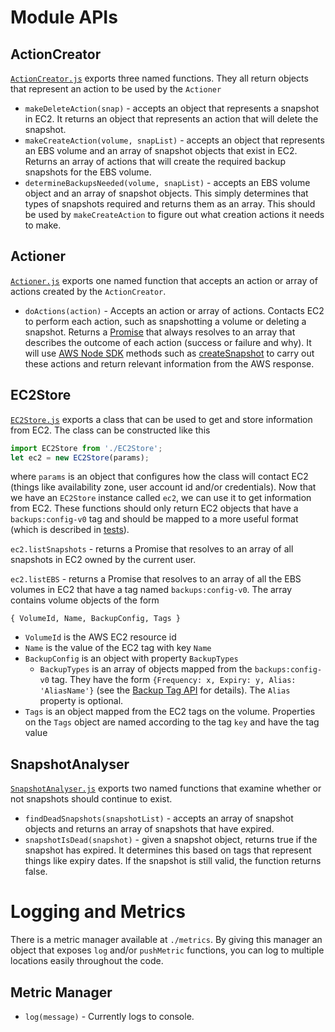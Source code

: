 # Module APIs

## ActionCreator

[`ActionCreator.js`](../src/ActionCreator.js) exports three named functions. They all return objects that represent an action to be used by the `Actioner`

- `makeDeleteAction(snap)` - accepts an object that represents a snapshot in EC2. It returns an object that represents an action that will delete the snapshot.
- `makeCreateAction(volume, snapList)` - accepts an object that represents an EBS volume and an array of snapshot objects that exist in EC2. Returns an array of actions that will create the required backup snapshots for the EBS volume.
- `determineBackupsNeeded(volume, snapList)` - accepts an EBS volume object and an array of snapshot objects. This simply determines that types of snapshots required and returns them as an array. This should be used by `makeCreateAction` to figure out what creation actions it needs to make.

## Actioner

[`Actioner.js`](../src/Actioner.js) exports one named function that accepts an action or array of actions created by the `ActionCreator`.

- `doActions(action)` - Accepts an action or array of actions. Contacts EC2 to perform each action, such as snapshotting a volume or deleting a snapshot. Returns a [Promise](https://developer.mozilla.org/en/docs/Web/JavaScript/Reference/Global_Objects/Promise) that always resolves to an array that describes the outcome of each action (success or failure and why). It will use [AWS Node SDK](http://docs.aws.amazon.com/AWSJavaScriptSDK/latest/AWS/EC2.html) methods such as [createSnapshot](http://docs.aws.amazon.com/AWSJavaScriptSDK/latest/AWS/EC2.html#createSnapshot-property) to carry out these actions and return relevant information from the AWS response.

## EC2Store

[`EC2Store.js`](../src/EC2Store.js) exports a class that can be used to get and store information from EC2. The class can be constructed like this
```JavaScript
import EC2Store from './EC2Store';
let ec2 = new EC2Store(params);
```
where `params` is an object that configures how the class will contact EC2 (things like availability zone, user account id and/or credentials). Now that we have an `EC2Store` instance called `ec2`, we can use it to get information from EC2. These functions should only return EC2 objects that have a `backups:config-v0` tag and should be mapped to a more useful format (which is described in [tests](../test/_TestEC2Store.js)).

`ec2.listSnapshots` - returns a Promise that resolves to an array of all snapshots in EC2 owned by the current user.

`ec2.listEBS` - returns a Promise that resolves to an array of all the EBS volumes in EC2 that have a tag named `backups:config-v0`. The array contains volume objects of the form
```
{ VolumeId, Name, BackupConfig, Tags }
```
* `VolumeId` is the AWS EC2 resource id
* `Name` is the value of the EC2 tag with key `Name`
* `BackupConfig` is an object with property `BackupTypes`
    * `BackupTypes` is an array of objects mapped from the `backups:config-v0` tag. They have the form `{Frequency: x, Expiry: y, Alias: 'AliasName'}` (see the [Backup Tag API](./BackupTagAPI.md) for details). The `Alias` property is optional.
* `Tags` is an object mapped from the EC2 tags on the volume. Properties on the `Tags` object are named according to the tag `key` and have the tag value

## SnapshotAnalyser

[`SnapshotAnalyser.js`](../src/SnapshotAnalyser.js) exports two named functions that examine whether or not snapshots should continue to exist.

- `findDeadSnapshots(snapshotList)` - accepts an array of snapshot objects and returns an array of snapshots that have expired.
- `snapshotIsDead(snapshot)` - given a snapshot object, returns true if the snapshot has expired. It determines this based on tags that represent things like expiry dates. If the snapshot is still valid, the function returns false.

# Logging and Metrics

There is a metric manager available at `./metrics`. By giving this manager an object that exposes `log` and/or `pushMetric` functions, you can log to multiple locations easily throughout the code.

## Metric Manager

- `log(message)` - Currently logs to console.
